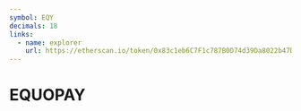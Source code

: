 ```yaml
---
symbol: EQY
decimals: 18
links:
  - name: explorer
    url: https://etherscan.io/token/0x83c1eb6C7F1c787B0D74d39Da8022b47DFe4971B
---
```


# EQUOPAY
